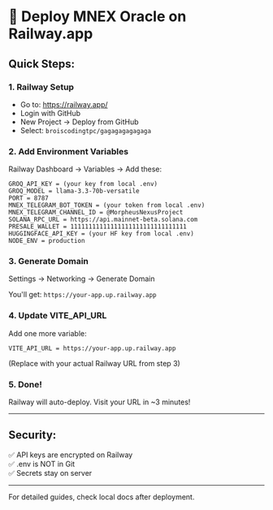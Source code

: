 # 🚀 Deploy MNEX Oracle on Railway.app

## Quick Steps:

### 1. Railway Setup
- Go to: https://railway.app/
- Login with GitHub
- New Project → Deploy from GitHub
- Select: `broiscodingtpc/gagagagagagaga`

### 2. Add Environment Variables

Railway Dashboard → Variables → Add these:

```
GROQ_API_KEY = (your key from local .env)
GROQ_MODEL = llama-3.3-70b-versatile
PORT = 8787
MNEX_TELEGRAM_BOT_TOKEN = (your token from local .env)
MNEX_TELEGRAM_CHANNEL_ID = @MorpheusNexusProject
SOLANA_RPC_URL = https://api.mainnet-beta.solana.com
PRESALE_WALLET = 11111111111111111111111111111111
HUGGINGFACE_API_KEY = (your HF key from local .env)
NODE_ENV = production
```

### 3. Generate Domain

Settings → Networking → Generate Domain

You'll get: `https://your-app.up.railway.app`

### 4. Update VITE_API_URL

Add one more variable:
```
VITE_API_URL = https://your-app.up.railway.app
```

(Replace with your actual Railway URL from step 3)

### 5. Done!

Railway will auto-deploy. Visit your URL in ~3 minutes!

---

## Security:
✅ API keys are encrypted on Railway  
✅ .env is NOT in Git  
✅ Secrets stay on server

---

For detailed guides, check local docs after deployment.

